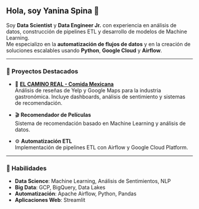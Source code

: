 ## Hola, soy Yanina Spina 👋





Soy **Data Scientist** y **Data Engineer Jr.** con experiencia en análisis de datos, construcción de pipelines ETL y desarrollo de modelos de Machine Learning.  
Me especializo en la **automatización de flujos de datos** y en la creación de soluciones escalables usando **Python**, **Google Cloud** y **Airflow**.

---

### 🚀 Proyectos Destacados

- 🎯 **[EL CAMINO REAL - Comida Mexicana](https://github.com/yaninaspina1/YELP-GOOGLE-MAPS---REVIEWS-AND-RECOMMENDATIONS)**  
  Análisis de reseñas de Yelp y Google Maps para la industria gastronómica. Incluye dashboards, análisis de sentimiento y sistemas de recomendación.

- 🎬 **Recomendador de Películas**  
  Sistema de recomendación basado en Machine Learning y análisis de datos.

- ⚙️ **Automatización ETL**  
  Implementación de pipelines ETL con Airflow y Google Cloud Platform.

---

### 🧠 Habilidades

- **Data Science**: Machine Learning, Análisis de Sentimientos, NLP  
- **Big Data**: GCP, BigQuery, Data Lakes  
- **Automatización**: Apache Airflow, Python, Pandas  
- **Aplicaciones Web**: Streamlit
<!--
**yaninaspina1/yaninaspina1** is a ✨ _special_ ✨ repository because its `README.md` (this file) appears on your GitHub profile.

---

### 📫 Conectemos

[![LinkedIn](https://img.shields.io/badge/-LinkedIn-blue?logo=linkedin&style=flat-square)](https://www.linkedin.com/in/tu_usuario_aqui)  
[![GitHub](https://img.shields.io/badge/-GitHub-000?logo=github&style=flat-square)](https://github.com/yaninaspina1)  
✉️ yanina_05_19@hotmail.com

---
